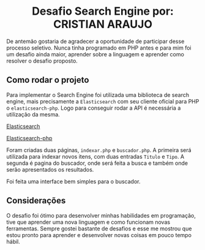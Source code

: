 <h1 align="center">Desafio Search Engine por: CRISTIAN ARAUJO</h1>

De antemão gostaria de agradecer a oportunidade de participar desse processo seletivo. Nunca tinha programado em PHP antes e para mim foi um desafio ainda maior, aprender sobre a linguagem e aprender como resolver o desafio proposto. 

## Como rodar o projeto

Para implementar o Search Engine foi utilizada uma biblioteca de search engine, mais precisamente a `Elasticsearch` com seu cliente oficial para PHP o `elasticsearch-php`. Logo para conseguir rodar a API é necessária a utilização da mesma. 

[Elasticsearch](https://www.elastic.co/products/elasticsearch)

[Elasticsearch-php](https://www.elastic.co/guide/en/elasticsearch/client/php-api/2.0/index.html)

Foram criadas duas páginas, `indexar.php` e `buscador.php`. A primeira será utilizada para indexar novos itens, com duas entradas `Titulo` e `Tipo`. A segunda é pagina do buscador, onde será feita a busca e também onde serão apresentados os resultados.

Foi feita uma interface bem simples para o buscador.

## Considerações
O desafio foi ótimo para desenvolver minhas habilidades em programação, tive que aprender uma nova linguagem e como funcionam novas ferramentas. Sempre gostei bastante de desafios e esse me mostrou que estou pronto para aprender e desenvolver novas coisas em pouco tempo hábil.
